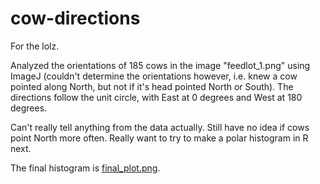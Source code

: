# cow-directions

For the lolz.

Analyzed the orientations of 185 cows in the image "feedlot_1.png" using ImageJ (couldn't determine the orientations however, i.e. knew a cow pointed along North, but not if it's head pointed North or South). The directions follow the unit circle, with East at 0 degrees and West at 180 degrees.

Can't really tell anything from the data actually. Still have no idea if cows point North more often. Really want to try to make a polar histogram in R next.

The final histogram is [final_plot.png](final_plot.png).
